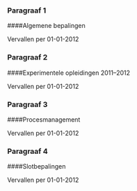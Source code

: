 <meta http-equiv='Content-Type' content='text/html; charset=utf-8' />

### Paragraaf  1  

####Algemene bepalingen

Vervallen per 01-01-2012 

### Paragraaf  2  

####Experimentele opleidingen 2011–2012

Vervallen per 01-01-2012 

### Paragraaf  3  

####Procesmanagement

Vervallen per 01-01-2012 

### Paragraaf  4  

####Slotbepalingen

Vervallen per 01-01-2012 

